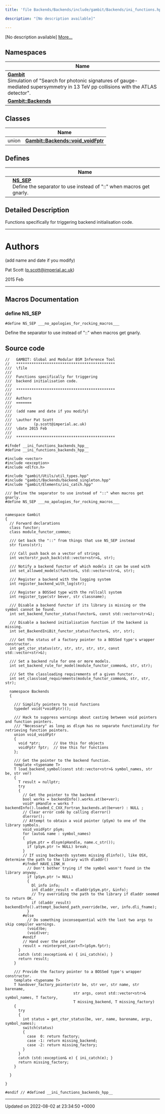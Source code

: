 ```yaml
---
title: 'file Backends/Backends/include/gambit/Backends/ini_functions.hpp'

description: "[No description available]"

---
```







[No description available] [More...](#detailed-description)

## Namespaces

| Name           |
| -------------- |
| **[Gambit](/documentation/code/colliderbit_development/namespaces/namespacegambit/)** <br>Simulation of "Search for photonic signatures of gauge-mediated supersymmetry in 13 TeV pp collisions with the ATLAS detector".  |
| **[Gambit::Backends](/documentation/code/colliderbit_development/namespaces/namespacegambit_1_1backends/)**  |

## Classes

|                | Name           |
| -------------- | -------------- |
| union | **[Gambit::Backends::void_voidFptr](/documentation/code/colliderbit_development/classes/uniongambit_1_1backends_1_1void__voidfptr/)**  |

## Defines

|                | Name           |
| -------------- | -------------- |
|  | **[NS_SEP](/documentation/code/colliderbit_development/files/backends_2include_2gambit_2backends_2ini__functions_8hpp/#define-ns-sep)** <br>Define the separator to use instead of "::" when macros get gnarly.  |

## Detailed Description


Functions specifically for triggering backend initialisation code.



------------------


# Authors

(add name and date if you modify)

Pat Scott ([p.scott@imperial.ac.uk](mailto:p.scott@imperial.ac.uk)) 

2015 Feb



------------------




## Macros Documentation

### define NS_SEP

```
#define NS_SEP ___no_apologies_for_rocking_macros___
```

Define the separator to use instead of "::" when macros get gnarly. 

## Source code

```
//   GAMBIT: Global and Modular BSM Inference Tool
//   *********************************************
///  \file
///
///  Functions specifically for triggering
///  backend initialisation code.
///
///  *********************************************
///
///  Authors
///  =======
///
///  (add name and date if you modify)
///
///  \author Pat Scott
///          (p.scott@imperial.ac.uk)
///  \date 2015 Feb
///
///  *********************************************

#ifndef __ini_functions_backends_hpp__
#define __ini_functions_backends_hpp__

#include <vector>
#include <exception>
#include <dlfcn.h>

#include "gambit/Utils/util_types.hpp"
#include "gambit/Backends/backend_singleton.hpp"
#include "gambit/Elements/ini_catch.hpp"

/// Define the separator to use instead of "::" when macros get gnarly.
#define NS_SEP ___no_apologies_for_rocking_macros___


namespace Gambit
{
  // Forward declarations
  class functor;
  class module_functor_common;

  /// Get back the "::" from things that use NS_SEP instead
  str fixns(str);

  /// Call push back on a vector of strings
  int vectorstr_push_back(std::vector<str>&, str);

  /// Notify a backend functor of which models it can be used with
  int set_allowed_models(functor&, std::vector<str>&, str);

  /// Register a backend with the logging system
  int register_backend_with_log(str);

  /// Register a BOSSed type with the rollcall system
  int register_type(str bever, str classname);

  /// Disable a backend functor if its library is missing or the symbol cannot be found.
  int set_backend_functor_status(functor&, const std::vector<str>&);

  /// Disable a backend initialisation function if the backend is missing.
  int set_BackendIniBit_functor_status(functor&, str, str);

  /// Get the status of a factory pointer to a BOSSed type's wrapper constructor.
  int get_ctor_status(str, str, str, str, str, const std::vector<str>&);

  /// Set a backend rule for one or more models.
  int set_backend_rule_for_model(module_functor_common&, str, str);

  /// Set the classloading requirements of a given functor.
  int set_classload_requirements(module_functor_common&, str, str, str);

  namespace Backends
  {

    /// Simplify pointers to void functions
    typedef void(*voidFptr)();

    /// Hack to suppress warnings about casting between void pointers and function pointers.
    /// "Necessary" as long as dlsym has no separate functionality for retrieving function pointers.
    union void_voidFptr
    {
      void *ptr;      // Use this for objects
      voidFptr fptr;  // Use this for functions
    };

    /// Get the pointer to the backend function.
    template <typename T>
    T load_backend_symbol(const std::vector<str>& symbol_names, str be, str ver)
    {
      T result = nullptr;
      try
      {
        // Get the pointer to the backend
        bool works = backendInfo().works.at(be+ver);
        void* pHandle = works ? backendInfo().loaded_C_CXX_Fortran_backends.at(be+ver) : NULL ;
        // Clear error code by calling dlerror()
        dlerror();
        // Attempt to obtain a void pointer (pSym) to one of the library symbols.
        void_voidFptr pSym;
        for (auto& name : symbol_names)
        {
          pSym.ptr = dlsym(pHandle, name.c_str());
          if (pSym.ptr != NULL) break;
        }
        // If using backwards systems missing dlinfo(), like OSX, determine the path to the library with dladdr()
        #ifndef HAVE_LINK_H
          // Don't bother trying if the symbol wasn't found in the library anyway.
          if (pSym.ptr != NULL)
          {
            Dl_info info;
            int dladdr_result = dladdr(pSym.ptr, &info);
            // Try overriding the path to the library if dladdr seemed to return OK.
            if (dladdr_result) backendInfo().attempt_backend_path_override(be, ver, info.dli_fname);
          }
        #else
          // Do something inconsequential with the last two args to skip compiler warnings.
          (void)be;
          (void)ver;
        #endif
        // Hand over the pointer
        result = reinterpret_cast<T>(pSym.fptr);
      }
      catch (std::exception& e) { ini_catch(e); }
      return result;
    }

    /// Provide the factory pointer to a BOSSed type's wrapper constructor.
    template <typename T>
    T handover_factory_pointer(str be, str ver, str name, str barename,
                               str args, const std::vector<str>& symbol_names, T factory,
                               T missing_backend, T missing_factory)
    {
      try
      {
        int status = get_ctor_status(be, ver, name, barename, args, symbol_names);
        switch(status)
        {
          case  0: return factory;
          case -1: return missing_backend;
          case -2: return missing_factory;
        }
      }
      catch (std::exception& e) { ini_catch(e); }
      return missing_factory;
    }

  }

}

#endif // #defined __ini_functions_backends_hpp__
```


-------------------------------

Updated on 2022-08-02 at 23:34:50 +0000
